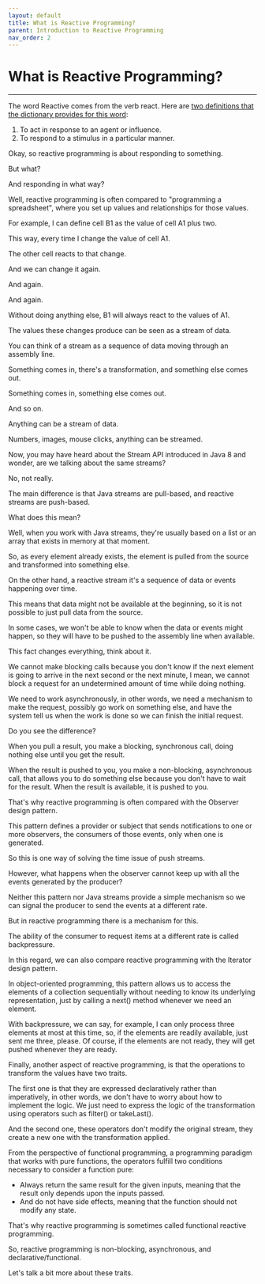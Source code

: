 ```yaml
---
layout: default
title: What is Reactive Programming?
parent: Introduction to Reactive Programming
nav_order: 2
---
```


# What is Reactive Programming?
* * *
The word Reactive comes from the verb react. Here are [two definitions that the dictionary provides for this word](https://www.dictionary.com/browse/react):
1. To act in response to an agent or influence.
2. To respond to a stimulus in a particular manner.

Okay, so reactive programming is about responding to something.

But what?

And responding in what way?

Well, reactive programming is often compared to "programming a spreadsheet", where you set up values and relationships for those values.

For example, I can define cell B1 as the value of cell A1 plus two.

This way, every time I change the value of cell A1.

The other cell reacts to that change.

And we can change it again.

And again.

And again.

Without doing anything else, B1 will always react to the values of A1.

The values these changes produce can be seen as a stream of data.

You can think of a stream as a sequence of data moving through an assembly line.

Something comes in, there's a transformation, and something else comes out.

Something comes in, something else comes out.

And so on.

Anything can be a stream of data.

Numbers, images, mouse clicks, anything can be streamed.

Now, you may have heard about the Stream API introduced in Java 8 and wonder, are we talking about the same streams?

No, not really.

The main difference is that Java streams are pull-based, and reactive streams are push-based.

What does this mean?

Well, when you work with Java streams, they're usually based on a list or an array that exists in memory at that moment.

So, as every element already exists, the element is pulled from the source and transformed into something else.

On the other hand, a reactive stream it's a sequence of data or events happening over time.

This means that data might not be available at the beginning, so it is not possible to just pull data from the source.

In some cases, we won't be able to know when the data or events might happen, so they will have to be pushed to the assembly line when available.

This fact changes everything, think about it.

We cannot make blocking calls because you don't know if the next element is going to arrive in the next second or the next minute, I mean, we cannot block a request for an undetermined amount of time while doing nothing.

We need to work asynchronously, in other words, we need a mechanism to make the request, possibly go work on something else, and have the system tell us when the work is done so we can finish the initial request.

Do you see the difference?

When you pull a result, you make a blocking, synchronous call, doing nothing else until you get the result.

When the result is pushed to you, you make a non-blocking, asynchronous call, that allows you to do something else because you don't have to wait for the result. When the result is available, it is pushed to you.

That's why reactive programming is often compared with the Observer design pattern.

This pattern defines a provider or subject that sends notifications to one or more observers, the consumers of those events, only when one is generated.

So this is one way of solving the time issue of push streams.

However, what happens when the observer cannot keep up with all the events generated by the producer?

Neither this pattern nor Java streams provide a simple mechanism so we can signal the producer to send the events at a different rate.

But in reactive programming there is a mechanism for this.

The ability of the consumer to request items at a different rate is called backpressure.

In this regard, we can also compare reactive programming with the Iterator design pattern.

In object-oriented programming, this pattern allows us to access the elements of a collection sequentially without needing to know its underlying representation, just by calling a next() method whenever we need an element.

With backpressure, we can say, for example, I can only process three elements at most at this time, so, if the elements are readily available, just sent me three, please. Of course, if the elements are not ready, they will get pushed whenever they are ready.

Finally, another aspect of reactive programming, is that the operations to transform the values have two traits.

The first one is that they are expressed declaratively rather than imperatively, in other words, we don't have to worry about how to implement the logic. We just need to express the logic of the transformation using operators such as filter() or takeLast().

And the second one, these operators don't modify the original stream, they create a new one with the transformation applied.

From the perspective of functional programming, a programming paradigm that works with pure functions, the operators fulfill two conditions necessary to consider a function pure:
- Always return the same result for the given inputs, meaning that the result only depends upon the inputs passed.
- And do not have side effects, meaning that the function should not modify any state.

That's why reactive programming is sometimes called functional reactive programming.

So, reactive programming is non-blocking, asynchronous, and declarative/functional.

Let's talk a bit more about these traits.


